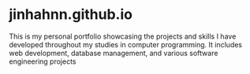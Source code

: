 # jinhahnn.github.io
This is my personal portfolio showcasing the projects and skills I have developed throughout my studies in computer programming. It includes web development, database management, and various software engineering projects
